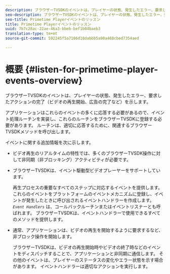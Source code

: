 ```yaml
---
description: ブラウザーTVSDKのイベントは、プレイヤーの状態、発生したエラー、要求したアクションの完了（ビデオの再生開始、広告の完了など）を示します。
seo-description: ブラウザーTVSDKのイベントは、プレイヤーの状態、発生したエラー、要求したアクションの完了（ビデオの再生開始、広告の完了など）を示します。
seo-title: Primetime Playerイベントのリッスン
title: Primetime Playerイベントのリッスン
uuid: 7b7c28ac-22ae-46a3-bbeb-bef1b04baeb3
translation-type: tm+mt
source-git-commit: 592245f5a7186d18dabbb5a98a468cbed7354aed

---
```



# 概要 {#listen-for-primetime-player-events-overview}

ブラウザーTVSDKのイベントは、プレイヤーの状態、発生したエラー、要求したアクションの完了（ビデオの再生開始、広告の完了など）を示します。

アプリケーションはこれらのイベントの多くに応答する必要があるので、イベント処理ルーチンを実装し、これらのルーチンをブラウザーTVSDKに登録する必要があります。 ルーチンは、適切に応答するために、関連するブラウザーTVSDKメソッドを呼び出します。

イベントに関する追加情報を次に示します。

* ビデオ再生のリアルタイムの特性では、多くのブラウザーTVSDK操作に対して非同期（非ブロッキング）アクティビティが必要です。
* ブラウザーTVSDKは、イベント駆動型ビデオプレーヤーをサポートしています。

   再生プロセスの重要なすべてのステップに対応するイベントを提供します。 これらのイベントをプラットフォームのイベントメカニズムに登録し、イベントが発生したときに呼び出されるイベントハンドラーを作成します。 *`Event Handlers`* は、コールバックルーチンまたはイベントリスナーとも呼ばれます。 ブラウザーTVSDKは、イベントハンドラーで使用できるすべてのメソッドを提供します。
* 通常、アプリケーションは、ビデオの再生を開始するように要求するなど、非ブロック操作を開始します。

   ブラウザーTVSDKは、ビデオの再生開始時やビデオの終了時などのイベントをディスパッチすることで、アプリケーションと非同期に通信します。 その他のイベントは、プレイヤーのステータスの変化やエラー状態を示す場合があります。 イベントハンドラーは適切なアクションを実行します。

